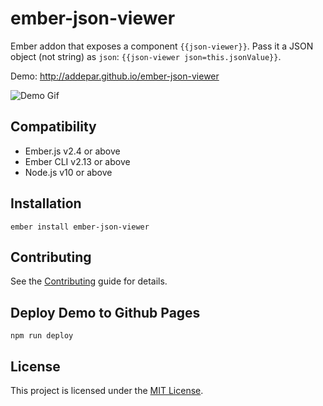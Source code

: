 # ember-json-viewer

Ember addon that exposes a component `{{json-viewer}}`.
Pass it a JSON object (not string) as `json`: `{{json-viewer json=this.jsonValue}}`.

Demo: http://addepar.github.io/ember-json-viewer

![Demo Gif](./demo.gif)

## Compatibility

- Ember.js v2.4 or above
- Ember CLI v2.13 or above
- Node.js v10 or above

## Installation

```
ember install ember-json-viewer
```

## Contributing

See the [Contributing](CONTRIBUTING.md) guide for details.

## Deploy Demo to Github Pages

`npm run deploy`

## License

This project is licensed under the [MIT License](LICENSE.md).
